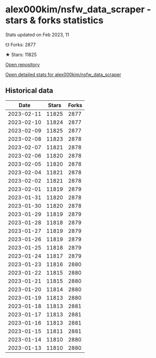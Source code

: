 # alex000kim/nsfw_data_scraper - stars & forks statistics

Stats updated on Feb 2023, 11

☋ Forks: 2877

★ Stars: 11825

[Open repository](https://github.com/alex000kim/nsfw_data_scraper)

[Open detailed stats for alex000kim/nsfw_data_scraper](https://reviewgithub.com/rep/alex000kim/nsfw_data_scraper)

## Historical data
| Date | Stars | Forks |
|------|-------|-------|
| 2023-02-11 | 11825 | 2877 | 
| 2023-02-10 | 11824 | 2877 | 
| 2023-02-09 | 11825 | 2877 | 
| 2023-02-08 | 11823 | 2878 | 
| 2023-02-07 | 11821 | 2878 | 
| 2023-02-06 | 11820 | 2878 | 
| 2023-02-05 | 11820 | 2878 | 
| 2023-02-04 | 11821 | 2878 | 
| 2023-02-02 | 11821 | 2878 | 
| 2023-02-01 | 11819 | 2879 | 
| 2023-01-31 | 11820 | 2878 | 
| 2023-01-30 | 11820 | 2878 | 
| 2023-01-29 | 11819 | 2879 | 
| 2023-01-28 | 11818 | 2879 | 
| 2023-01-27 | 11819 | 2879 | 
| 2023-01-26 | 11819 | 2879 | 
| 2023-01-25 | 11818 | 2879 | 
| 2023-01-24 | 11817 | 2879 | 
| 2023-01-23 | 11816 | 2880 | 
| 2023-01-22 | 11815 | 2880 | 
| 2023-01-21 | 11815 | 2880 | 
| 2023-01-20 | 11814 | 2880 | 
| 2023-01-19 | 11813 | 2880 | 
| 2023-01-18 | 11813 | 2881 | 
| 2023-01-17 | 11813 | 2881 | 
| 2023-01-16 | 11813 | 2881 | 
| 2023-01-15 | 11811 | 2881 | 
| 2023-01-14 | 11810 | 2880 | 
| 2023-01-13 | 11810 | 2880 | 

